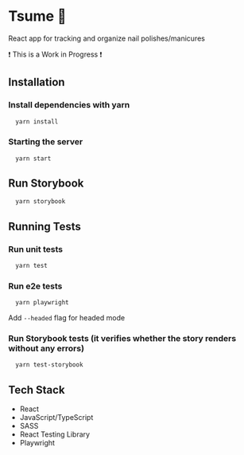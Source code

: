 
# Tsume :nail_care:

React app for tracking and organize nail polishes/manicures

:exclamation: This is a Work in Progress :exclamation:



## Installation

### Install dependencies with yarn

```bash
  yarn install
```

### Starting the server

```bash
  yarn start
```

## Run Storybook

```bash
  yarn storybook
```
    
## Running Tests

### Run unit tests

```bash
  yarn test
```

### Run e2e tests

```bash
  yarn playwright
```
Add `--headed` flag for headed mode

### Run Storybook tests (it verifies whether the story renders without any errors)

```bash
  yarn test-storybook
```


## Tech Stack

- React
- JavaScript/TypeScript
- SASS
- React Testing Library
- Playwright

